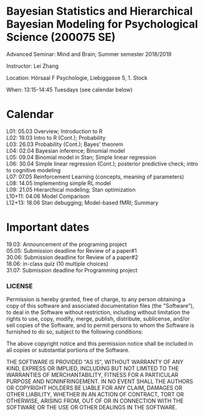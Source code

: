 Bayesian Statistics and Hierarchical Bayesian Modeling for Psychological Science (200075 SE)
===============
Advanced Seminar: Mind and Brain; Summer semester 2018/2019

Instructor: Lei Zhang

Location: Hörsaal F Psychologie, Liebiggasse 5, 1. Stock

When: 13:15-14:45 Tuesdays (see calendar below)


# Calendar
 
L01: 05.03 Overview; Introduction to R <br />
L02: 19.03 Intro to R (Cont.); Probability <br />
L03: 26.03 Probability (Cont.); Bayes' theorem <br />
L04: 02.04 Bayesian inference; Binomial model <br />
L05: 09.04 Binomial model in Stan; Simple linear regression <br />
L06: 30.04 Simple linear regression (Cont.); posterior predictive check; intro to cognitive modeling <br />
L07: 07.05 Reinforcement Learning (concepts, meaning of parameters) <br />
L08: 14.05 Implementing simple RL model<br />
L09: 21.05 Hierarchical modeling; Stan optimization <br />
L10+11: 04.06 Model Comparison <br />
L12+13: 18.06 Stan debugging; Model-based fMRI; Summary <br />

# Important dates
19.03: Announcement of the programing project <br />
05.05: Submission deadline for Review of a paper#1 <br />
30.06: Submission deadline for Review of a paper#2 <br />
18.06: in-class quiz (10 multiple choices) <br />
31.07: Submission deadline for Programming project <br />


### LICENSE

Permission is hereby granted, free of charge, to any person obtaining a copy
of this software and associated documentation files (the "Software"), to deal
in the Software without restriction, including without limitation the rights
to use, copy, modify, merge, publish, distribute, sublicense, and/or sell
copies of the Software, and to permit persons to whom the Software is
furnished to do so, subject to the following conditions:

The above copyright notice and this permission notice shall be included in all
copies or substantial portions of the Software.

THE SOFTWARE IS PROVIDED "AS IS", WITHOUT WARRANTY OF ANY KIND, EXPRESS OR
IMPLIED, INCLUDING BUT NOT LIMITED TO THE WARRANTIES OF MERCHANTABILITY,
FITNESS FOR A PARTICULAR PURPOSE AND NONINFRINGEMENT. IN NO EVENT SHALL THE
AUTHORS OR COPYRIGHT HOLDERS BE LIABLE FOR ANY CLAIM, DAMAGES OR OTHER
LIABILITY, WHETHER IN AN ACTION OF CONTRACT, TORT OR OTHERWISE, ARISING FROM,
OUT OF OR IN CONNECTION WITH THE SOFTWARE OR THE USE OR OTHER DEALINGS IN THE
SOFTWARE.






